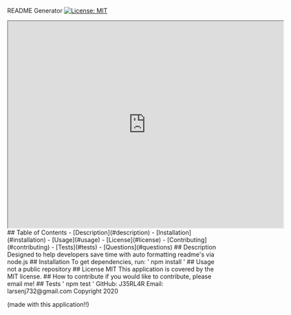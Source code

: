 
README Generator
[![License: MIT](https://img.shields.io/badge/License-MIT-yellow.svg)](https://opensource.org/licenses/MIT)
<iframe src="https://drive.google.com/file/d/1hzlq_N9u18WZnQqkkc7PUdt8kxUTw6fL/preview" width="640" height="480"></iframe>
## Table of Contents
- [Description](#description)
- [Installation](#installation)
- [Usage](#usage)
- [License](#license)
- [Contributing](#contributing)
- [Tests](#tests)
- [Questions](#questions)
## Description
Designed to help developers save time with auto formatting readme's via node.js
## Installation
To get dependencies, run:
'
npm install
'
## Usage
not a public repository
## License
MIT
This application is covered by the MIT license. 
## How to contribute
if you would like to contribute, please email me!
## Tests
'
npm test
'
GitHub: J35RL4R
Email: larsenj732@gmail.com
Copyright 2020

(made with this application!!)
